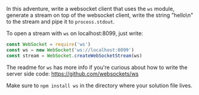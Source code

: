 In this adventure, write a websocket client that uses the `ws`
module, generate a stream on top of the websocket client, write 
the string "hello\n" to the stream and pipe it to `process.stdout`.

To open a stream with `ws` on localhost:8099, just write:

```js
const WebSocket = require('ws')
const ws = new WebSocket('ws://localhost:8099')
const stream = WebSocket.createWebSocketStream(ws)
```

The readme for `ws` has more info if you're curious about how to
write the server side code: https://github.com/websockets/ws

Make sure to `npm install ws` in the directory where your solution
file lives.
